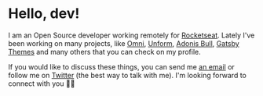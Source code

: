 # Hello, dev!

I am an Open Source developer working remotely for [Rocketseat](https://rocketseat.com.br?utm_source=joaopedro). Lately I've been working on many projects, like [Omni](https://github.com/getomni), [Unform](https://github.com/unform/unform), [Adonis Bull](https://github.com/Rocketseat/adonis-bull), [Gatsby Themes](https://github.com/Rocketseat/gatsby-themes) and many others that you can check on my profile.

If you would like to discuss these things, you can send me [an email](mailto:hi@joaopedro.cc) or follow me on [Twitter](https://twitter.com/jpedroschmitz) (the best way to talk with me). I'm looking forward to connect with you 👋🏻
